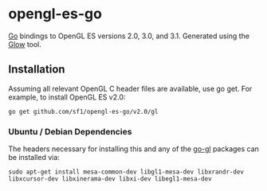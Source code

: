 # opengl-es-go

[Go](http://golang.org) bindings to OpenGL ES versions 2.0, 3.0, and 3.1. Generated using the [Glow](https://github.com/go-gl/glow) tool.

## Installation

Assuming all relevant OpenGL C header files are available, use go get. For example, to install OpenGL ES v2.0:

```
go get github.com/sf1/opengl-es-go/v2.0/gl
```

### Ubuntu / Debian Dependencies

The headers necessary for installing this and any of the [go-gl](https://github.com/go-gl) packages can be installed via:

```
sudo apt-get install mesa-common-dev libgl1-mesa-dev libxrandr-dev libxcursor-dev libxinerama-dev libxi-dev libegl1-mesa-dev
```
